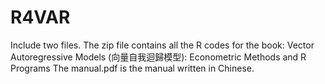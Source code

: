 # R4VAR
Include two files. 
The zip file contains all the R codes for the book: Vector Autoregressive Models  (向量自我迴歸模型): Econometric Methods and R Programs
The manual.pdf is the manual written in Chinese.
